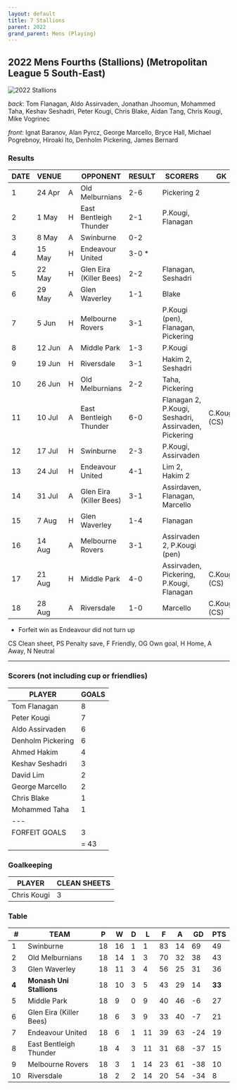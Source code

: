 ```yaml
---
layout: default
title: 7 Stallions
parent: 2022
grand_parent: Mens (Playing)
---
```


## 2022 Mens Fourths (Stallions) (Metropolitan League 5 South-East)

![2022 Stallions](https://photos.smugmug.com/2022/n-wTPrkB/2022-team-photos/i-RMd3vrb/0/be8abfc3/XL/20220821_124251-XL.jpg)

_back_:  Tom Flanagan, Aldo Assirvaden, Jonathan Jhoomun, Mohammed Taha, Keshav Seshadri, Peter Kougi, Chris Blake, Aidan Tang, Chris Kougi, Mike Vogrinec

_front_: Ignat Baranov, Alan Pyrcz, George Marcello, Bryce Hall, Michael Pogrebnoy, Hiroaki Ito, Denholm Pickering, James Bernard

### Results

| DATE | VENUE  |     | OPPONENT                | RESULT | SCORERS                                              | GK           |
|------|--------|-----|-------------------------|--------|------------------------------------------------------|--------------|
| 1    | 24 Apr | A   | Old Melburnians         | 2-6    | Pickering 2                                          |              |
| 2    | 1 May  | H   | East Bentleigh Thunder  | 2-1    | P.Kougi, Flanagan                                    |              |
| 3    | 8 May  | A   | Swinburne               | 0-2    |                                                      |              |
| 4    | 15 May | H   | Endeavour United        | 3-0 *  |                                                      |              |
| 5    | 22 May | H   | Glen Eira (Killer Bees) | 2-2    | Flanagan, Seshadri                                   |              |
| 6    | 29 May | A   | Glen Waverley           | 1-1    | Blake                                                |              |
| 7    | 5 Jun  | H   | Melbourne Rovers        | 3-1    | P.Kougi (pen), Flanagan, Pickering                   |              |
| 8    | 12 Jun | A   | Middle Park             | 1-3    | P.Kougi                                              |              |
| 9    | 19 Jun | H   | Riversdale	             | 3-1    | Hakim 2, Seshadri                                    |              |
| 10   | 26 Jun | H   | Old Melburnians         | 2-2    | Taha, Pickering                                      |              |
| 11   | 10 Jul | A   | East Bentleigh Thunder  | 6-0    | Flanagan 2, P.Kougi, Seshadri, Assirvaden, Pickering | C.Kougi (CS) |
| 12   | 17 Jul | H   | Swinburne               | 2-3    | P.Kougi, Assirvaden                                  |              |
| 13   | 24 Jul | H   | Endeavour United        | 4-1    | Lim 2, Hakim 2                                       |              |
| 14   | 31 Jul | A   | Glen Eira (Killer Bees) | 3-1    | Assirdaven, Flanagan, Marcello                       |              |
| 15   | 7 Aug  | H   | Glen Waverley           | 1-4    | Flanagan                                             |              |
| 16   | 14 Aug | A   | Melbourne Rovers        | 3-1    | Assirvaden 2, P.Kougi (pen)                          |              |
| 17   | 21 Aug | H   | Middle Park             | 4-0    | Assirvaden, Pickering, P.Kougi, Flanagan             | C.Kougi (CS) |
| 18   | 28 Aug | A   | Riversdale              | 1-0    | Marcello                                             | C.Kougi (CS) |


* Forfeit win as Endeavour did not turn up

CS Clean sheet, PS Penalty save, F Friendly, OG Own goal, H Home, A Away, N Neutral

------------------------

### Scorers (not including cup or friendlies)

| PLAYER            | GOALS |
|-------------------|-------|
| Tom Flanagan      | 8     |
| Peter Kougi       | 7     |
| Aldo Assirvaden   | 6     |
| Denholm Pickering | 6     |
| Ahmed Hakim       | 4     |
| Keshav Seshadri   | 3     |
| David Lim         | 2     |
| George Marcello   | 2     |
| Chris Blake       | 1     |
| Mohammed Taha     | 1     |
| ---               |       |
| FORFEIT GOALS     | 3     |
|                   | = 43  |


### Goalkeeping

| PLAYER      | CLEAN SHEETS |
|-------------|--------------|
| Chris Kougi | 3            |


### Table

| #     | TEAM                     | P   | W   | D   | L   | F   | A   | GD  | PTS    |
|-------|--------------------------|-----|-----|-----|-----|-----|-----|-----|--------|
| 1     | Swinburne                | 18  | 16  | 1   | 1   | 83  | 14  | 69  | 49     |
| 2     | Old Melburnians          | 18  | 14  | 1   | 3   | 70  | 32  | 38  | 43     |
| 3     | Glen Waverley            | 18  | 11  | 3   | 4   | 56  | 25  | 31  | 36     |
| **4** | **Monash Uni Stallions** | 18  | 10  | 3   | 5   | 43  | 29  | 14  | **33** |
| 5     | Middle Park              | 18  | 9   | 0   | 9   | 40  | 46  | -6  | 27     |
| 6     | Glen Eira (Killer Bees)  | 18  | 6   | 3   | 9   | 33  | 40  | -7  | 21     |
| 7     | Endeavour United         | 18  | 6   | 1   | 11  | 39  | 63  | -24 | 19     |
| 8     | East Bentleigh Thunder   | 18  | 4   | 3   | 11  | 31  | 68  | -37 | 15     |
| 9     | Melbourne Rovers         | 18  | 3   | 1   | 14  | 23  | 61  | -38 | 10     |
| 10    | Riversdale               | 18  | 2   | 2   | 14  | 20  | 54  | -34 | 8      |


